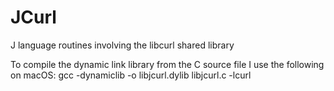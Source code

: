 # JCurl
J language routines involving the libcurl shared library

To compile the dynamic link library from the C source file I use the following on macOS:
gcc -dynamiclib -o libjcurl.dylib libjcurl.c -lcurl
